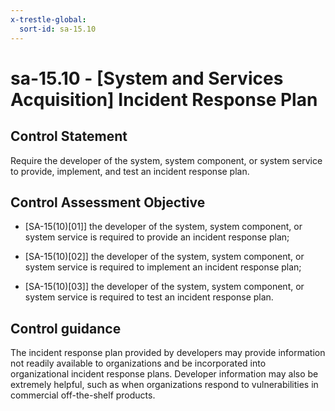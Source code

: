 ```yaml
---
x-trestle-global:
  sort-id: sa-15.10
---
```


# sa-15.10 - \[System and Services Acquisition\] Incident Response Plan

## Control Statement

Require the developer of the system, system component, or system service to provide, implement, and test an incident response plan.

## Control Assessment Objective

- \[SA-15(10)[01]\] the developer of the system, system component, or system service is required to provide an incident response plan;

- \[SA-15(10)[02]\] the developer of the system, system component, or system service is required to implement an incident response plan;

- \[SA-15(10)[03]\] the developer of the system, system component, or system service is required to test an incident response plan.

## Control guidance

The incident response plan provided by developers may provide information not readily available to organizations and be incorporated into organizational incident response plans. Developer information may also be extremely helpful, such as when organizations respond to vulnerabilities in commercial off-the-shelf products.
